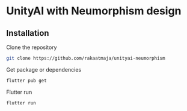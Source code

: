 # UnityAI with Neumorphism design


## Installation

Clone the repository
```sh
git clone https://github.com/rakaatmaja/unityai-neumorphism
```

Get package or dependencies
```sh
flutter pub get
```

Flutter run
```sh
flutter run
```
